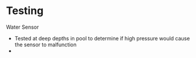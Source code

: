 Testing
==============
<dt>Water Sensor</dt>
<ul>
<li>Tested at deep depths in pool to determine if high pressure would cause the sensor to malfunction<li/>
